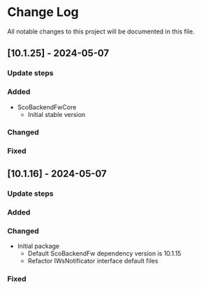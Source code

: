 
# Change Log
All notable changes to this project will be documented in this file.
 
## [10.1.25] - 2024-05-07
  
### Update steps
 
### Added

- ScoBackendFwCore
    - Initial stable version

### Changed
 
### Fixed

## [10.1.16] - 2024-05-07
  
### Update steps
 
### Added

### Changed

- Initial package
    - Default ScoBackendFw dependency version is 10.1.15
    - Refactor IWsNotificator interface default files
 
### Fixed